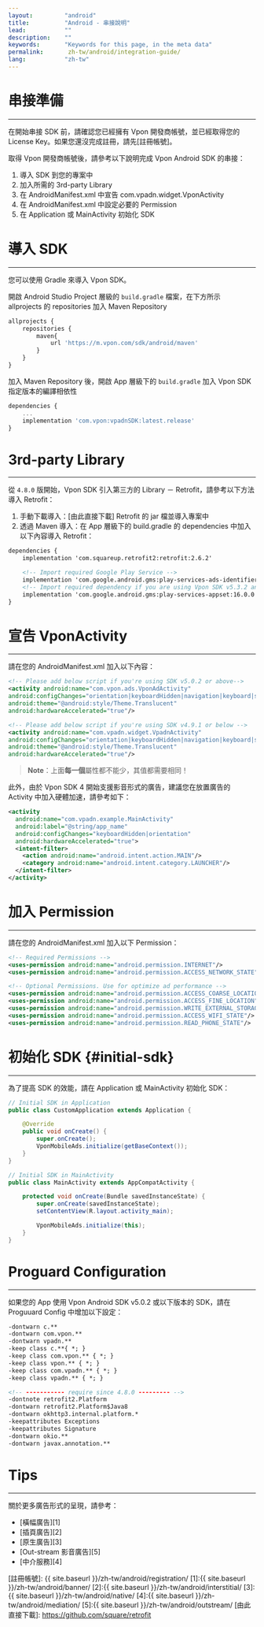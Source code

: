 ```yaml
---
layout:         "android"
title:          "Android - 串接說明"
lead:           ""
description:    ""
keywords:       "Keywords for this page, in the meta data"
permalink:       zh-tw/android/integration-guide/
lang:           "zh-tw"
---
```

# 串接準備
---
在開始串接 SDK 前，請確認您已經擁有 Vpon 開發商帳號，並已經取得您的 License Key。如果您還沒完成註冊，請先[註冊帳號]。

取得 Vpon 開發商帳號後，請參考以下說明完成 Vpon Android SDK 的串接：

1. 導入 SDK 到您的專案中
2. 加入所需的 3rd-party Library
3. 在 AndroidManifest.xml 中宣告 com.vpadn.widget.VponActivity
4. 在 AndroidManifest.xml 中設定必要的 Permission
5. 在 Application 或 MainActivity 初始化 SDK

# 導入 SDK
---
您可以使用 Gradle 來導入 Vpon SDK。

開啟 Android Studio Project 層級的 `build.gradle` 檔案，在下方所示 allprojects 的 repositories 加入 Maven Repository

```javascript
allprojects {
    repositories {
        maven{
            url 'https://m.vpon.com/sdk/android/maven'
        }
    }
}
```

加入 Maven Repository 後，開啟 App 層級下的 `build.gradle` 加入 Vpon SDK 指定版本的編譯相依性

```javascript
dependencies {
    ...
    implementation 'com.vpon:vpadnSDK:latest.release'
}
```


<!-- ## 手動 (手動下載並串接) {#manual-sdk}
---
要手動在應用程式中加入 Vpon SDK，您需要完成以下步驟：

1. [由此下載最新版本的 Vpon SDK](../download)
2. 在 Android Studio 專案中加入 Vpon SDK

### Android Studio
1. 在 Android 中的應用程式專案找到 `libs` (路徑：`project_name` -> `app` -> `libs`)
![]({{site.imgurl}}/ProjectLibFolder.jpg)

2. 滑鼠右鍵點選 `libs` 後，左鍵點選 [Reveal in Finder]
![]({{site.imgurl}}/DropJarFileToLibFolder.jpg)

3. 將下載下來的 jar / aar 檔複製到 `libs` 資料夾 (也可以直接將 jar / aar 檔拖移至專案的 `libs`)
![]({{site.imgurl}}/MainInterface.jpg)

4. 回到 Android 專案，`libs` 會多出一個 Vpon 的 jar / aar 檔，右鍵點擊 jar / aar 檔並選擇 [Add as library]。再到 App 層級下的 build.gradle，將 dependencies 的部份修改如下：

```xml
dependencies {
    ...
    implementation fileTree(include: ['*.jar', '*.aar'], dir: 'libs')
}
```

如下圖所示，如果 jar /aar 檔被讀到了，將顯示在 dependencies 中
![]({{site.imgurl}}/ModifyBuildGradle2.jpg) -->


# 3rd-party Library
---
從 `4.8.0` 版開始，Vpon SDK 引入第三方的 Library － Retrofit，請參考以下方法導入 Retrofit：

1. 手動下載導入：[由此直接下載] Retrofit 的 jar 檔並導入專案中
2. 透過 Maven 導入：在 App 層級下的 build.gradle 的 dependencies 中加入以下內容導入 Retrofit：

```xml
dependencies {
    implementation 'com.squareup.retrofit2:retrofit:2.6.2'

    <!-- Import required Google Play Service -->
    implementation 'com.google.android.gms:play-services-ads-identifier:17.0.0'
    <!-- Import required dependency if you are using Vpon SDK v5.3.2 and above -->
    implementation 'com.google.android.gms:play-services-appset:16.0.0'
}
```


# 宣告 VponActivity
---
請在您的 AndroidManifest.xml 加入以下內容：

```xml
<!-- Please add below script if you're using SDK v5.0.2 or above-->
<activity android:name="com.vpon.ads.VponAdActivity"
android:configChanges="orientation|keyboardHidden|navigation|keyboard|screenLayout|uiMode|screenSize|smallestScreenSize"
android:theme="@android:style/Theme.Translucent"
android:hardwareAccelerated="true"/>

<!-- Please add below script if you're using SDK v4.9.1 or below -->
<activity android:name="com.vpadn.widget.VpadnActivity"
android:configChanges="orientation|keyboardHidden|navigation|keyboard|screenLayout|uiMode|screenSize|smallestScreenSize"
android:theme="@android:style/Theme.Translucent"
android:hardwareAccelerated="true"/>
```

> **Note**：上面**每一個**屬性都不能少，其值都需要相同！


此外，由於 Vpon SDK 4 開始支援影音形式的廣告，建議您在放置廣告的 Activity 中加入硬體加速，請參考如下：

```xml
<activity
  android:name="com.vpadn.example.MainActivity"
  android:label="@string/app_name"
  android:configChanges="keyboardHidden|orientation"
  android:hardwareAccelerated="true">
  <intent-filter>
    <action android:name="android.intent.action.MAIN"/>
    <category android:name="android.intent.category.LAUNCHER"/>
  </intent-filter>
</activity>
```


# 加入 Permission
---
請在您的 AndroidManifest.xml 加入以下 Permission：

```xml
<!-- Required Permissions -->
<uses-permission android:name="android.permission.INTERNET"/>
<uses-permission android:name="android.permission.ACCESS_NETWORK_STATE"/>

<!-- Optional Permissions. Use for optimize ad performance -->
<uses-permission android:name="android.permission.ACCESS_COARSE_LOCATION"/>
<uses-permission android:name="android.permission.ACCESS_FINE_LOCATION"/>
<uses-permission android:name="android.permission.WRITE_EXTERNAL_STORAGE"/>
<uses-permission android:name="android.permission.ACCESS_WIFI_STATE"/>
<uses-permission android:name="android.permission.READ_PHONE_STATE"/>
```



# 初始化 SDK {#initial-sdk}
---
為了提高 SDK 的效能，請在 Application 或 MainActivity 初始化 SDK：

```java
// Initial SDK in Application
public class CustomApplication extends Application {

    @Override
    public void onCreate() {
        super.onCreate();
        VponMobileAds.initialize(getBaseContext());
    }
}

// Initial SDK in MainActivity
public class MainActivity extends AppCompatActivity {

    protected void onCreate(Bundle savedInstanceState) {
        super.onCreate(savedInstanceState);
        setContentView(R.layout.activity_main);

        VponMobileAds.initialize(this);
    }
}
```




# Proguard Configuration
---
如果您的 App 使用 Vpon Android SDK v5.0.2 或以下版本的 SDK，請在 Proguuard Config 中增加以下設定：

```xml
-dontwarn c.**
-dontwarn com.vpon.**
-dontwarn vpadn.**
-keep class c.**{ *; }
-keep class com.vpon.** { *; }
-keep class vpon.** { *; }
-keep class com.vpadn.** { *; }
-keep class vpadn.** { *; }

<!-- ----------- require since 4.8.0 --------- -->
-dontnote retrofit2.Platform
-dontwarn retrofit2.Platform$Java8
-dontwarn okhttp3.internal.platform.*
-keepattributes Exceptions
-keepattributes Signature
-dontwarn okio.**
-dontwarn javax.annotation.**
```
 




# Tips
---
關於更多廣告形式的呈現，請參考：

* [橫幅廣告][1]
* [插頁廣告][2]
* [原生廣告][3]
* [Out-stream 影音廣告][5]
* [中介服務][4]


[註冊帳號]: {{ site.baseurl }}/zh-tw/android/registration/
[1]:{{ site.baseurl }}/zh-tw/android/banner/
[2]:{{ site.baseurl }}/zh-tw/android/interstitial/
[3]:{{ site.baseurl }}/zh-tw/android/native/
[4]:{{ site.baseurl }}/zh-tw/android/mediation/
[5]:{{ site.baseurl }}/zh-tw/android/outstream/
[由此直接下載]: https://github.com/square/retrofit